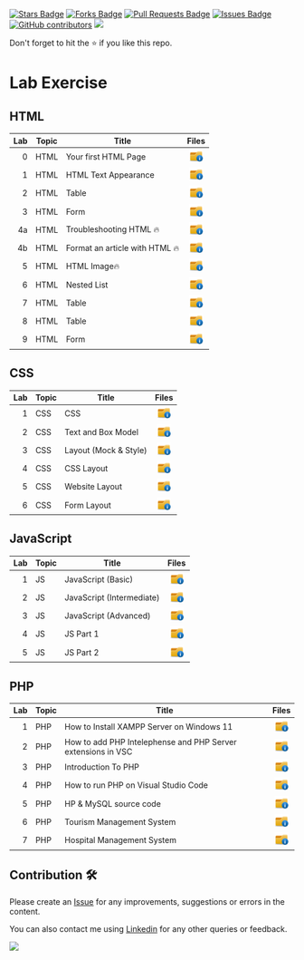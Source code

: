 <a href="https://github.com/drshahizan/learn-php/stargazers"><img src="https://img.shields.io/github/stars/drshahizan/learn-php" alt="Stars Badge"/></a>
<a href="https://github.com/drshahizan/learn-php/network/members"><img src="https://img.shields.io/github/forks/drshahizan/learn-php" alt="Forks Badge"/></a>
<a href="https://github.com/drshahizan/learn-php/pulls"><img src="https://img.shields.io/github/issues-pr/drshahizan/learn-php" alt="Pull Requests Badge"/></a>
<a href="https://github.com/drshahizan/learn-php/issues"><img src="https://img.shields.io/github/issues/drshahizan/learn-php" alt="Issues Badge"/></a>
<a href="https://github.com/drshahizan/learn-php/graphs/contributors"><img alt="GitHub contributors" src="https://img.shields.io/github/contributors/drshahizan/learn-php?color=2b9348"></a>
![](https://visitor-badge.glitch.me/badge?page_id=drshahizan/learn-php)

Don't forget to hit the :star: if you like this repo.

# Lab Exercise

## HTML

| Lab | Topic | Title | Files |
| -----: | ----- | ----- | :------: | 
| 0 | HTML | Your first HTML Page |<a href="https://github.com/drshahizan/learn-php/tree/main/lab/html/lab0" ><img src="../images/folder_info.png" width="24px" height="24px" ></a> |
| 1 | HTML | HTML Text Appearance |<a href="https://github.com/drshahizan/learn-php/tree/main/lab/html/lab1" ><img src="../images/folder_info.png" width="24px" height="24px" ></a> |
| 2 | HTML | Table |<a href="https://github.com/drshahizan/learn-php/tree/main/lab/html/lab2" ><img src="../images/folder_info.png" width="24px" height="24px" ></a> |
| 3 | HTML | Form |<a href="https://github.com/drshahizan/learn-php/tree/main/lab/html/lab3" ><img src="../images/folder_info.png" width="24px" height="24px" ></a> |
| 4a | HTML | Troubleshooting HTML 🔥 |<a href="https://github.com/drshahizan/learn-php/tree/main/lab/html/lab4" ><img src="../images/folder_info.png" width="24px" height="24px" ></a> |
| 4b | HTML | Format an article with HTML 🔥 |<a href="" ><img src="../images/folder_info.png" width="24px" height="24px" ></a> |
| 5 | HTML | HTML Image🔥 |<a href="" ><img src="../images/folder_info.png" width="24px" height="24px" ></a> |
| 6 | HTML | Nested List |<a href="" ><img src="../images/folder_info.png" width="24px" height="24px" ></a> |
| 7 | HTML | Table |<a href="" ><img src="../images/folder_info.png" width="24px" height="24px" ></a> |
| 8 | HTML | Table |<a href="" ><img src="../images/folder_info.png" width="24px" height="24px" ></a> |
| 9 | HTML | Form |<a href="" ><img src="../images/folder_info.png" width="24px" height="24px" ></a> |

## CSS

| Lab | Topic | Title | Files |
| -----: | ----- | ----- | :------: | 
| 1 | CSS | CSS |<a href="" ><img src="../images/folder_info.png" width="24px" height="24px" ></a> |
| 2 | CSS | Text and Box Model |<a href="" ><img src="../images/folder_info.png" width="24px" height="24px"></a>|
| 3 | CSS | Layout (Mock & Style) |<a href="" ><img src="../images/folder_info.png" width="24px" height="24px" ></a> |
| 4 | CSS | CSS Layout |<a href="" ><img src="../images/folder_info.png" width="24px" height="24px" ></a> |
| 5 | CSS | Website Layout |<a href="" ><img src="../images/folder_info.png" width="24px" height="24px" ></a> |
| 6 | CSS | Form Layout |<a href="" ><img src="../images/folder_info.png" width="24px" height="24px" ></a> |

## JavaScript

| Lab | Topic | Title | Files |
| -----: | ----- | ----- | :------: | 
| 1 | JS | JavaScript (Basic) |<a href="" ><img src="../images/folder_info.png" width="24px" height="24px" ></a> |
| 2 | JS | JavaScript (Intermediate) |<a href="" ><img src="../images/folder_info.png" width="24px" height="24px" ></a> |
| 3 | JS | JavaScript (Advanced) |<a href="" ><img src="../images/folder_info.png" width="24px" height="24px" ></a> |
| 4 | JS | JS Part 1 |<a href="" ><img src="../images/folder_info.png" width="24px" height="24px" ></a> |
| 5 | JS | JS Part 2 |<a href="" ><img src="../images/folder_info.png" width="24px" height="24px" ></a> |

## PHP

| Lab | Topic | Title | Files |
| -----: | ----- | ----- | :------: | 
| 1 | PHP | How to Install XAMPP Server on Windows 11 |<a href="" ><img src="../images/folder_info.png" width="24px" height="24px" ></a> |
| 2 | PHP | How to add PHP Intelephense and PHP Server extensions in VSC |<a href="" ><img src="../images/folder_info.png" width="24px" height="24px" ></a> |
| 3 | PHP | Introduction To PHP |<a href="" ><img src="../images/folder_info.png" width="24px" height="24px" ></a> |
| 4 | PHP | How to run PHP on Visual Studio Code |<a href="" ><img src="../images/folder_info.png" width="24px" height="24px" ></a> |
| 5 | PHP | HP & MySQL source code |<a href="" ><img src="../images/folder_info.png" width="24px" height="24px" ></a> |
| 6 | PHP | Tourism Management System |<a href="" ><img src="../images/folder_info.png" width="24px" height="24px" ></a> |
| 7 | PHP | Hospital Management System |<a href="" ><img src="../images/folder_info.png" width="24px" height="24px" ></a> |

## Contribution 🛠️
Please create an [Issue](https://github.com/drshahizan/learn-php/issues) for any improvements, suggestions or errors in the content.

You can also contact me using [Linkedin](https://www.linkedin.com/in/drshahizan/) for any other queries or feedback.

![](https://visitor-badge.glitch.me/badge?page_id=drshahizan)
